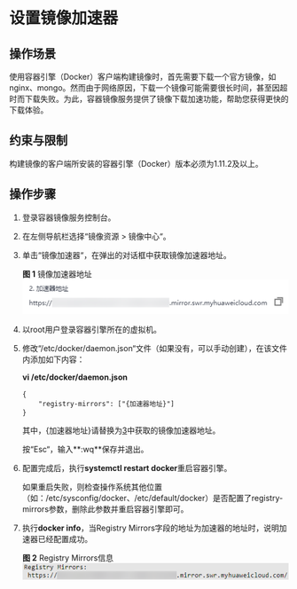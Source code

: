 # 设置镜像加速器<a name="swr_01_0045"></a>

## 操作场景<a name="section182635264537"></a>

使用容器引擎（Docker）客户端构建镜像时，首先需要下载一个官方镜像，如nginx、mongo。然而由于网络原因，下载一个镜像可能需要很长时间，甚至因超时而下载失败。为此，容器镜像服务提供了镜像下载加速功能，帮助您获得更快的下载体验。

## 约束与限制<a name="section16241911484"></a>

构建镜像的客户端所安装的容器引擎（Docker）版本必须为1.11.2及以上。

## 操作步骤<a name="zh-cn_topic_0083050725_section283714373385"></a>

1.  登录容器镜像服务控制台。
2.  在左侧导航栏选择“镜像资源 \> 镜像中心“。
3.  <a name="li446945312"></a>单击“镜像加速器“，在弹出的对话框中获取镜像加速器地址。

    **图 1**  镜像加速器地址<a name="fig16999410123112"></a>  
    ![](figures/镜像加速器地址.png "镜像加速器地址")

4.  以root用户登录容器引擎所在的虚拟机。
5.  修改“/etc/docker/daemon.json“文件（如果没有，可以手动创建），在该文件内添加如下内容：

    **vi /etc/docker/daemon.json**

    ```
    {
        "registry-mirrors": ["{加速器地址}"]
    }
    ```

    其中，\{加速器地址\}请替换为[3](#li446945312)中获取的镜像加速器地址。

    按“Esc“，输入**:wq**保存并退出。

6.  配置完成后，执行**systemctl restart docker**重启容器引擎。

    如果重启失败，则检查操作系统其他位置（如：/etc/sysconfig/docker、/etc/default/docker）是否配置了registry-mirrors参数，删除此参数并重启容器引擎即可。

7.  执行**docker info**，当Registry Mirrors字段的地址为加速器的地址时，说明加速器已经配置成功。

    **图 2**  Registry Mirrors信息<a name="fig1460273215229"></a>  
    ![](figures/Registry-Mirrors信息.png "Registry-Mirrors信息")


